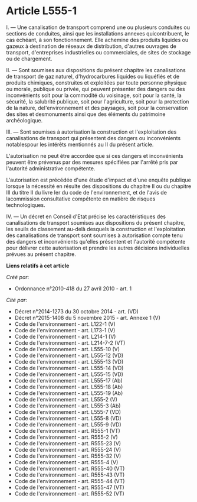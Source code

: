 # Article L555-1

I. ― Une canalisation de transport comprend une ou plusieurs conduites ou sections de conduites, ainsi que les installations
annexes quicontribuent, le cas échéant, à son fonctionnement. Elle achemine des produits liquides ou gazeux à destination de
réseaux de distribution, d'autres ouvrages de transport, d'entreprises industrielles ou commerciales, de sites de stockage ou
de chargement. 

II. ― Sont soumises aux dispositions du présent chapitre les canalisations de transport de gaz naturel, d'hydrocarbures
liquides ou liquéfiés et de produits chimiques, construites et exploitées par toute personne physique ou morale, publique ou
privée, qui peuvent présenter des dangers ou des inconvénients soit pour la commodité du voisinage, soit pour la santé, la
sécurité, la salubrité publique, soit pour l'agriculture, soit pour la protection de la nature, del'environnement et des
paysages, soit pour la conservation des sites et desmonuments ainsi que des éléments du patrimoine archéologique. 

III. ― Sont soumises à autorisation la construction et l'exploitation des canalisations de transport qui présentent des
dangers ou inconvénients notablespour les intérêts mentionnés au II du présent article. 

L'autorisation ne peut être accordée que si ces dangers et inconvénients peuvent être prévenus par des mesures spécifiées par
l'arrêté pris par l'autorité administrative compétente. 

L'autorisation est précédée d'une étude d'impact et d'une enquête publique lorsque la nécessité en résulte des dispositions
du chapitre II ou du chapitre III du titre II du livre Ier du code de l'environnement, et de l'avis de lacommission
consultative compétente en matière de risques technologiques. 

IV. ― Un décret en Conseil d'Etat précise les caractéristiques des canalisations de transport soumises aux dispositions du
présent chapitre, les seuils de classement au-delà desquels la construction et l'exploitation des canalisations de transport
sont soumises à autorisation compte tenu des dangers et inconvénients qu'elles présentent et l'autorité compétente pour
délivrer cette autorisation et prendre les autres décisions individuelles prévues au présent chapitre.

**Liens relatifs à cet article**

_Créé par_:

  - Ordonnance n°2010-418  du 27 avril 2010 - art. 1

_Cité par_:

  - Décret n°2014-1273 du 30 octobre 2014 - art. (VD)
  - Décret n°2015-1408 du 5 novembre 2015 - art. Annexe 1 (V)
  - Code de l'environnement - art. L122-1 (V)
  - Code de l'environnement - art. L173-1 (V)
  - Code de l'environnement - art. L214-1 (V)
  - Code de l'environnement - art. L214-7-2 (VT)
  - Code de l'environnement - art. L555-10 (V)
  - Code de l'environnement - art. L555-12 (VD)
  - Code de l'environnement - art. L555-13 (VD)
  - Code de l'environnement - art. L555-14 (VD)
  - Code de l'environnement - art. L555-15 (VD)
  - Code de l'environnement - art. L555-17 (Ab)
  - Code de l'environnement - art. L555-18 (Ab)
  - Code de l'environnement - art. L555-19 (Ab)
  - Code de l'environnement - art. L555-2 (V)
  - Code de l'environnement - art. L555-3 (Ab)
  - Code de l'environnement - art. L555-7 (VD)
  - Code de l'environnement - art. L555-8 (VD)
  - Code de l'environnement - art. L555-9 (VD)
  - Code de l'environnement - art. R555-1 (VT)
  - Code de l'environnement - art. R555-2 (V)
  - Code de l'environnement - art. R555-23 (V)
  - Code de l'environnement - art. R555-24 (V)
  - Code de l'environnement - art. R555-32 (V)
  - Code de l'environnement - art. R555-4 (V)
  - Code de l'environnement - art. R555-40 (VT)
  - Code de l'environnement - art. R555-43 (VT)
  - Code de l'environnement - art. R555-44 (VT)
  - Code de l'environnement - art. R555-47 (VT)
  - Code de l'environnement - art. R555-52 (VT)
